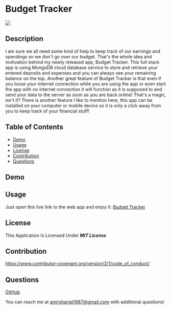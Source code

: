 # Budget Tracker

![](https://img.shields.io/badge/License-MIT%20License-blue)

## Description

I am sure we all need some kind of help to keep track of our earnings and spendings so we don't go over our budget. That's the whole idea and motivation behind my newly released app, Budget Tracker. This full stack app is using MongoDB cloud database service to store and retrieve your entered deposits and expenses and you can always see your remaining balance on the top. Another great feature of Budget Tracker is that even if you loose your internet connection while you are using the app or even start the app with no internet connection it will function as it is supposed to and send your data to the server as soon as you are back online! That's a magic, isn't it? There is another feature I like to mention here, this app can be installed on your computer or mobile device so it is only a click away from you to keep track of your financial stuff!

## Table of Contents

- [Demo](#demo)
- [Usage](#usage)
- [License](#license)
- [Contribution](#contribution)
- [Questions](#questions)

## Demo

## Usage

Just open this live link to the web app and enjoy it:
[Budget Tracker](https://amir-budget-tracker.herokuapp.com/)

## License

This Application Is Licensed Under **_MIT License_**

## Contribution

https://www.contributor-covenant.org/version/2/1/code_of_conduct/

## Questions

[GitHub](https://github.com/ashariat/)

You can reach me at amirshariat1987@gmail.com with additional questions!
